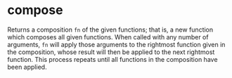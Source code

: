 # compose

Returns a composition `fn` of the given functions; that is, a new function which composes all given functions. When called with any number of arguments, `fn` will apply those arguments to the rightmost function given in the composition, whose result will then be applied to the next rightmost function. This process repeats until all functions in the composition have been applied.
